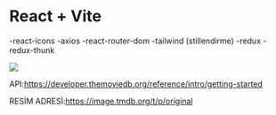 # React + Vite

-react-icons
-axios
-react-router-dom
-tailwind (stillendirme) 
-redux
-redux-thunk


![](./ebrnetflixClone.gif)

API:https://developer.themoviedb.org/reference/intro/getting-started

RESİM ADRESİ:https://image.tmdb.org/t/p/original